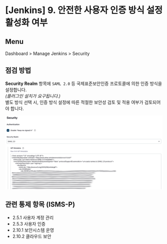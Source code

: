 # [Jenkins] 9. 안전한 사용자 인증 방식 설정 활성화 여부

## Menu 
Dashboard > Manage Jenkins > Security

## 점검 방법 
**Security Realm** 항목에 `SAML 2.0` 등 국제표준보안인증 프로토콜에 의한 인증 방식을 설정합니다.  
_(플러그인 설치가 요구됩니다.)_  
별도 방식 선택 시, 인증 방식 설정에 따른 적절한 보안성 검토 및 적용 여부가 검토되어야 합니다. 

![Security Realm](images/security-realm.png)


## 관련 통제 항목 (ISMS-P)
- 2.5.1 사용자 계정 관리
- 2.5.3 사용자 인증
- 2.10.1 보안시스템 운영
- 2.10.2 클라우드 보안
